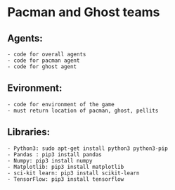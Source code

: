 # Pacman and Ghost teams

## Agents:
    
    - code for overall agents
    - code for pacman agent
    - code for ghost agent

## Evironment:

    - code for environment of the game
    - must return location of pacman, ghost, pellits


## Libraries:

    - Python3: sudo apt-get install python3 python3-pip
    - Pandas : pip3 install pandas
    - Numpy: pip3 install numpy
    - Matplotlib: pip3 install matplotlib
    - sci-kit learn: pip3 install scikit-learn
    - TensorFlow: pip3 install tensorflow